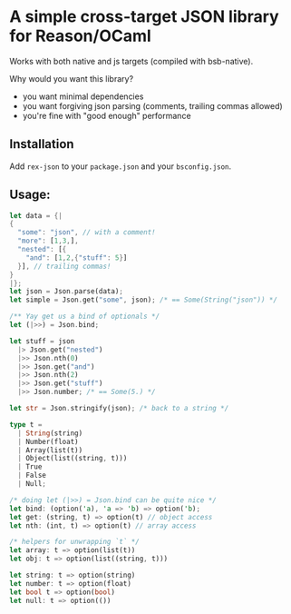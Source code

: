 # A simple cross-target JSON library for Reason/OCaml

Works with both native and js targets (compiled with bsb-native).

Why would you want this library?
- you want minimal dependencies
- you want forgiving json parsing (comments, trailing commas allowed)
- you're fine with "good enough" performance

## Installation
Add `rex-json` to your `package.json` and your `bsconfig.json`.

## Usage:
```rust
let data = {|
{
  "some": "json", // with a comment!
  "more": [1,3,],
  "nested": [{
    "and": [1,2,{"stuff": 5}]
  }], // trailing commas!
}
|};
let json = Json.parse(data);
let simple = Json.get("some", json); /* == Some(String("json")) */

/** Yay get us a bind of optionals */
let (|>>) = Json.bind;

let stuff = json
  |> Json.get("nested")
  |>> Json.nth(0)
  |>> Json.get("and")
  |>> Json.nth(2)
  |>> Json.get("stuff")
  |>> Json.number; /* == Some(5.) */

let str = Json.stringify(json); /* back to a string */
```

```rust
type t =
  | String(string)
  | Number(float)
  | Array(list(t))
  | Object(list((string, t)))
  | True
  | False
  | Null;
```

```rust
/* doing let (|>>) = Json.bind can be quite nice */
let bind: (option('a), 'a => 'b) => option('b);
let get: (string, t) => option(t) // object access
let nth: (int, t) => option(t) // array access

/* helpers for unwrapping `t` */
let array: t => option(list(t))
let obj: t => option(list((string, t)))

let string: t => option(string)
let number: t => option(float)
let bool t => option(bool)
let null: t => option(())
```

